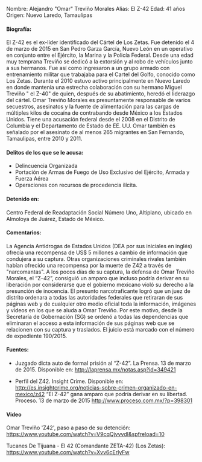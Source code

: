Nombre: Alejandro "Omar" Treviño Morales
Alias: El Z-42
Edad: 41 años
Origen: Nuevo Laredo, Tamaulipas




#### **Biografía:** 

El Z-42 es el ex-líder identificado del Cártel de Los Zetas. Fue detenido el 4 de marzo de 2015 en San Pedro Garza García, Nuevo León en un operativo en conjunto entre el Ejército, la Marina y la Policía Federal.
Desde una edad muy temprana Treviño se dedicó a la extorsión y al robo de vehículos junto a sus hermanos. Fue así como ingresaron a un grupo armado con entrenamiento militar que trabajaba para el Cartel del Golfo, conocido como Los Zetas.
Durante el 2010 estuvo activo principalmente en Nuevo Laredo en donde mantenía una estrecha colaboración con su hermano Miguel Treviño " el Z-40" de quien, después de su abatimiento, heredó el liderazgo del cártel.
Omar Treviño Morales es presuntamente responsable de varios secuestros, asesinatos y la fuente de alimentación para las cargas de múltiples kilos de cocaína de contrabando desde México a los Estados Unidos. Tiene una acusación federal desde el  2008 en el Distrito de Columbia y el Departamento de Estado de EE. UU. 
Omar también es señalado por el asesinato de al menos 265 migrantes en San Fernando, Tamaulipas, entre 2010 y 2011.



#### **Delitos de los que se le acusa:**  

- Delincuencia Organizada
- Portación de Armas de Fuego de Uso Exclusivo del Ejército, Armada y Fuerza Aérea 
- Operaciones con recursos de procedencia ilícita.


#### **Detenido en:**

Centro Federal de Readaptación Social Número Uno, Altiplano, ubicado en Almoloya de Juárez, Estado de México.

#### **Comentarios:**

La Agencia Antidrogas de Estados Unidos (DEA por sus iniciales en inglés) ofrecía una recompensa de US$ 5 millones a cambio de información que condujera a su captura. Otras organizaciones criminales rivales también habían ofrecido una recompensa por la muerte de Z42 a través de "narcomantas".
A los pocos días de su captura, la defensa de Omar Treviño Morales, el “Z–42”, consiguió un amparo que incluso podría derivar en su liberación por considerarse que el gobierno mexicano violó su derecho a la presunción de inocencia.
El presunto narcotraficante logró que un juez de distrito ordenara a todas las autoridades federales que retiraran de sus páginas web y de cualquier otro medio oficial toda la información, imágenes y videos en los que se aluda a Omar Treviño. Por este motivo, desde la Secretaría de Gobernación (SG) se ordenó a todas las dependencias que eliminaran el acceso a esta información de sus páginas web que se relacionen con su captura y traslados.
El juicio está marcado con el número de expediente 190/2015.

#### **Fuentes:**


- Juzgado dicta auto de formal prisión al “Z-42”. La Prensa. 13 de marzo de 2015. Disponible en: http://laprensa.mx/notas.asp?id=349421

- Perfil del Z42. Insight Crime. Disponible en: http://es.insightcrime.org/noticias-sobre-crimen-organizado-en-mexico/z42
“El Z-42” gana amparo que podría derivar en su libertad. Proceso. 13 de marzo de 2015 http://www.proceso.com.mx/?p=398301


#### **Video**

Omar Treviño 'Z42', paso a paso de su detención:
https://www.youtube.com/watch?v=V9cqQjvvvdI&spfreload=10

Tucanes De Tijuana - El 42 (Comandante ZETA-42) (Los Zetas):
https://www.youtube.com/watch?v=Xvv6cErlyFw


